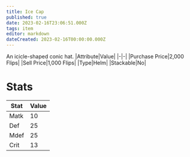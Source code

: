 ```yaml
---
title: Ice Cap
published: true
date: 2023-02-16T23:06:51.000Z
tags: item
editor: markdown
dateCreated: 2023-02-16T00:00:00.000Z
---
```


An icicle-shaped conic hat.
|Attribute|Value|
|-|-|
|Purchase Price|2,000 Flips|
|Sell Price|1,000 Flips|
|Type|Helm|
|Stackable|No|

# Stats
|Stat|Value|
|-|-|
|Matk|10|
|Def|25|
|Mdef|25|
|Crit|13|
